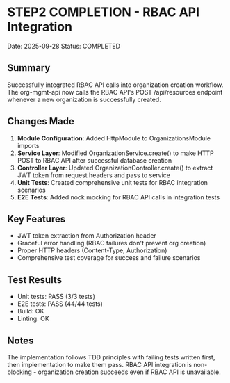 # STEP2 COMPLETION - RBAC API Integration
Date: 2025-09-28
Status: COMPLETED

## Summary
Successfully integrated RBAC API calls into organization creation workflow. The org-mgmt-api now calls the RBAC API's POST /api/resources endpoint whenever a new organization is successfully created.

## Changes Made
1. **Module Configuration**: Added HttpModule to OrganizationsModule imports
2. **Service Layer**: Modified OrganizationService.create() to make HTTP POST to RBAC API after successful database creation
3. **Controller Layer**: Updated OrganizationController.create() to extract JWT token from request headers and pass to service
4. **Unit Tests**: Created comprehensive unit tests for RBAC integration scenarios
5. **E2E Tests**: Added nock mocking for RBAC API calls in integration tests

## Key Features
- JWT token extraction from Authorization header
- Graceful error handling (RBAC failures don't prevent org creation)
- Proper HTTP headers (Content-Type, Authorization)
- Comprehensive test coverage for success and failure scenarios

## Test Results
- Unit tests: PASS (3/3 tests)
- E2E tests: PASS (44/44 tests)
- Build: OK
- Linting: OK

## Notes
The implementation follows TDD principles with failing tests written first, then implementation to make them pass. RBAC API integration is non-blocking - organization creation succeeds even if RBAC API is unavailable.